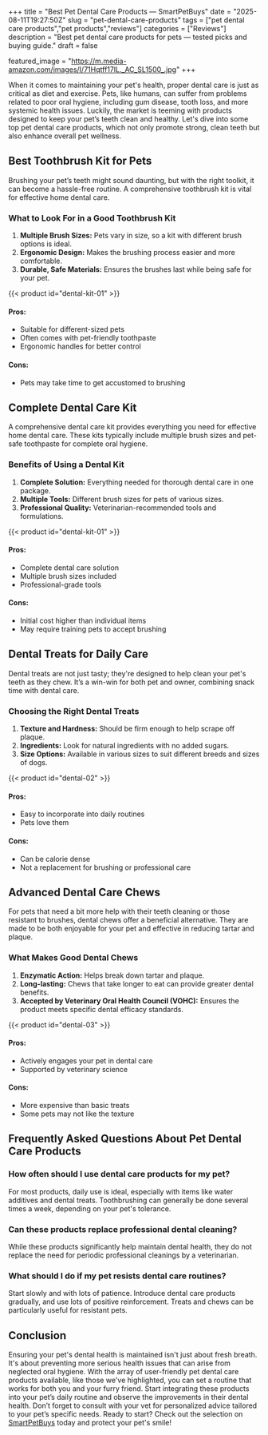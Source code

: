 +++
title = "Best Pet Dental Care Products — SmartPetBuys"
date = "2025-08-11T19:27:50Z"
slug = "pet-dental-care-products"
tags = ["pet dental care products","pet products","reviews"]
categories = ["Reviews"]
description = "Best pet dental care products for pets — tested picks and buying guide."
draft = false

featured_image = "https://m.media-amazon.com/images/I/71Hqtff17lL._AC_SL1500_.jpg"
+++

When it comes to maintaining your pet's health, proper dental care is just as critical as diet and exercise. Pets, like humans, can suffer from problems related to poor oral hygiene, including gum disease, tooth loss, and more systemic health issues. Luckily, the market is teeming with products designed to keep your pet’s teeth clean and healthy. Let's dive into some top pet dental care products, which not only promote strong, clean teeth but also enhance overall pet wellness.

## Best Toothbrush Kit for Pets

Brushing your pet’s teeth might sound daunting, but with the right toolkit, it can become a hassle-free routine. A comprehensive toothbrush kit is vital for effective home dental care.

### What to Look For in a Good Toothbrush Kit

1. **Multiple Brush Sizes:** Pets vary in size, so a kit with different brush options is ideal.
2. **Ergonomic Design:** Makes the brushing process easier and more comfortable.
3. **Durable, Safe Materials:** Ensures the brushes last while being safe for your pet.

{{< product id="dental-kit-01" >}}

#### Pros:
- Suitable for different-sized pets
- Often comes with pet-friendly toothpaste
- Ergonomic handles for better control

#### Cons:
- Pets may take time to get accustomed to brushing

## Complete Dental Care Kit

A comprehensive dental care kit provides everything you need for effective home dental care. These kits typically include multiple brush sizes and pet-safe toothpaste for complete oral hygiene.

### Benefits of Using a Dental Kit

1. **Complete Solution:** Everything needed for thorough dental care in one package.
2. **Multiple Tools:** Different brush sizes for pets of various sizes.
3. **Professional Quality:** Veterinarian-recommended tools and formulations.

{{< product id="dental-kit-01" >}}

#### Pros:
- Complete dental care solution
- Multiple brush sizes included
- Professional-grade tools

#### Cons:
- Initial cost higher than individual items
- May require training pets to accept brushing

## Dental Treats for Daily Care

Dental treats are not just tasty; they're designed to help clean your pet's teeth as they chew. It’s a win-win for both pet and owner, combining snack time with dental care.

### Choosing the Right Dental Treats

1. **Texture and Hardness:** Should be firm enough to help scrape off plaque.
2. **Ingredients:** Look for natural ingredients with no added sugars.
3. **Size Options:** Available in various sizes to suit different breeds and sizes of dogs.

{{< product id="dental-02" >}}

#### Pros:
- Easy to incorporate into daily routines
- Pets love them

#### Cons:
- Can be calorie dense
- Not a replacement for brushing or professional care

## Advanced Dental Care Chews

For pets that need a bit more help with their teeth cleaning or those resistant to brushes, dental chews offer a beneficial alternative. They are made to be both enjoyable for your pet and effective in reducing tartar and plaque.

### What Makes Good Dental Chews

1. **Enzymatic Action:** Helps break down tartar and plaque.
2. **Long-lasting:** Chews that take longer to eat can provide greater dental benefits.
3. **Accepted by Veterinary Oral Health Council (VOHC):** Ensures the product meets specific dental efficacy standards.

{{< product id="dental-03" >}}

#### Pros:
- Actively engages your pet in dental care
- Supported by veterinary science

#### Cons:
- More expensive than basic treats
- Some pets may not like the texture

## Frequently Asked Questions About Pet Dental Care Products

### How often should I use dental care products for my pet?
For most products, daily use is ideal, especially with items like water additives and dental treats. Toothbrushing can generally be done several times a week, depending on your pet's tolerance.

### Can these products replace professional dental cleaning?
While these products significantly help maintain dental health, they do not replace the need for periodic professional cleanings by a veterinarian.

### What should I do if my pet resists dental care routines?
Start slowly and with lots of patience. Introduce dental care products gradually, and use lots of positive reinforcement. Treats and chews can be particularly useful for resistant pets.

## Conclusion

Ensuring your pet's dental health is maintained isn't just about fresh breath. It's about preventing more serious health issues that can arise from neglected oral hygiene. With the array of user-friendly pet dental care products available, like those we've highlighted, you can set a routine that works for both you and your furry friend. Start integrating these products into your pet’s daily routine and observe the improvements in their dental health. Don’t forget to consult with your vet for personalized advice tailored to your pet’s specific needs. Ready to start? Check out the selection on [SmartPetBuys](https://www.smartpetbuys.com) today and protect your pet's smile!